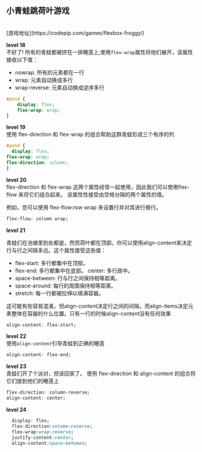 ## 小青蛙跳荷叶游戏
<br>
[游戏地址](https://codepip.com/games/flexbox-froggy/)

**level 18**
<br>
不好了! 所有的青蛙都被挤在一排睡莲上,使用`flex-wrap`属性将他们展开，该属性接收以下值：
- nowrap: 所有的元素都在一行
- wrap: 元素自动换成多行
- wrap-reverse: 元素自动换成逆序多行

```css
#pond {
    display: flex;
    flex-wrap: wrap;
}
```
**level 19**
<br> 
使用 flex-direction 和 flex-wrap 的组合帮助这群青蛙形成三个有序的列
```css
#pond {
  display: flex;
flex-wrap: wrap;
flex-direction: column;
}
```

**level 20**
<br>
flex-direction 和 flex-wrap 这两个属性经常一起使用，因此我们可以使用flex-flow 来将它们组合起来。 该属性性接受由空格分隔的两个属性的值。

例如，您可以使用 flex-flow:row wrap 来设置行并对其进行换行。
```css
flex-flow: column wrap;
```
**level 21**
<br>

青蛙们在池塘里到处都是，然而荷叶都在顶部。你可以使用align-content来决定行与行之间隔多远。这个属性接受这些值：

- flex-start: 多行都集中在顶部。
- flex-end: 多行都集中在底部。 center: 多行居中。
- space-between: 行与行之间保持相等距离。
- space-around: 每行的周围保持相等距离。
- stretch: 每一行都被拉伸以填满容器。

这可能有些容易混淆，但align-content决定行之间的间隔，而align-items决定元素整体在容器的什么位置。只有一行的时候align-content没有任何效果
```css
align-content: flex-start;
```

**level 22**
<br>
使用`align-content`引导青蛙到正确的睡莲
```css
align-content: flex-end;
```

**level 23**
<br>
青蛙们开了个派对，但该回家了。 使用 flex-direction 和 align-content 的组合将它们放到他们的睡莲上
```css
flex-direction: column-reverse;
align-content: center;
```

**level 24**
<br>

```css
  display: flex;
  flex-direction:column-reverse;
  flex-wrap:wrap-reverse;
  justify-content:center;
  align-content:space-between;
```